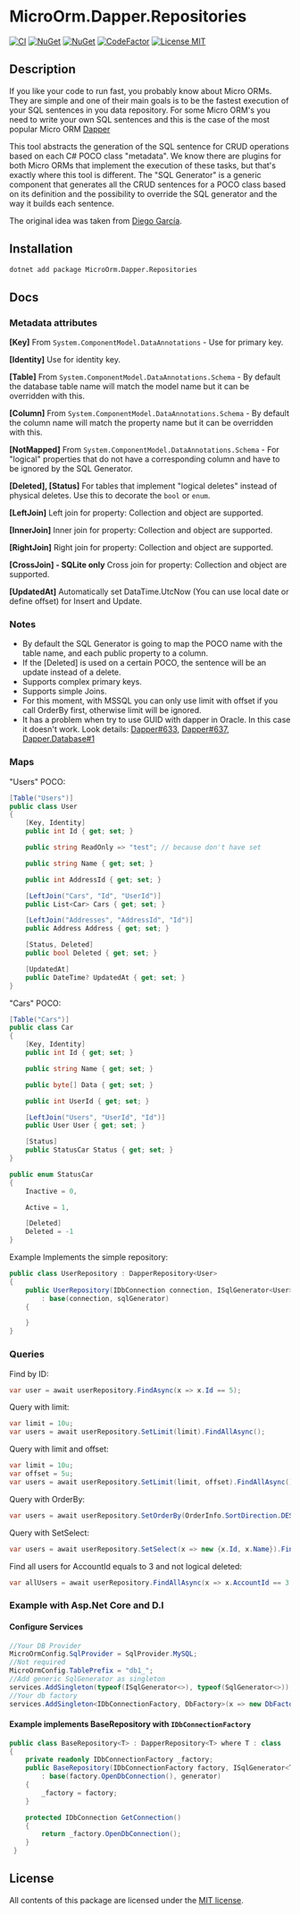 # MicroOrm.Dapper.Repositories

[![CI](https://img.shields.io/github/workflow/status/phnx47/dapper-repositories/%F0%9F%92%BF%20CI?label=ci&logo=github)](https://github.com/phnx47/dapper-repositories/actions/workflows/ci.yml)
[![NuGet](https://img.shields.io/nuget/v/MicroOrm.Dapper.Repositories.svg)](https://www.nuget.org/packages/MicroOrm.Dapper.Repositories)
[![NuGet](https://img.shields.io/nuget/dt/MicroOrm.Dapper.Repositories.svg)](https://www.nuget.org/packages/MicroOrm.Dapper.Repositories)
[![CodeFactor](https://www.codefactor.io/repository/github/phnx47/dapper-repositories/badge)](https://www.codefactor.io/repository/github/phnx47/dapper-repositories)
[![License MIT](https://img.shields.io/badge/license-MIT-green.svg)](https://opensource.org/licenses/MIT)

## Description

If you like your code to run fast, you probably know about Micro ORMs. They are simple and one of their main goals is to be the fastest execution of your SQL sentences in you data
repository. For some Micro ORM's you need to write your own SQL sentences and this is the case of the most popular Micro
ORM [Dapper](https://github.com/DapperLib/Dapper)

This tool abstracts the generation of the SQL sentence for CRUD operations based on each C# POCO class "metadata". We know there are plugins for both Micro ORMs that implement the
execution of these tasks, but that's exactly where this tool is different. The "SQL Generator" is a generic component that generates all the CRUD sentences for a POCO class based
on its definition and the possibility to override the SQL generator and the way it builds each sentence.

The original idea was taken from [Diego García](https://github.com/ElNinjaGaiden/Dapper.DataRepositories).

## Installation

```sh
dotnet add package MicroOrm.Dapper.Repositories
```

## Docs

### Metadata attributes

**[Key]**
From `System.ComponentModel.DataAnnotations` - Use for primary key.

**[Identity]**
Use for identity key.

**[Table]**
From `System.ComponentModel.DataAnnotations.Schema` - By default the database table name will match the model name but it can be overridden with this.

**[Column]**
From `System.ComponentModel.DataAnnotations.Schema` - By default the column name will match the property name but it can be overridden with this.

**[NotMapped]**
From `System.ComponentModel.DataAnnotations.Schema` - For "logical" properties that do not have a corresponding column and have to be ignored by the SQL Generator.

**[Deleted], [Status]**
For tables that implement "logical deletes" instead of physical deletes. Use this to decorate the `bool` or `enum`.

**[LeftJoin]**
Left join for property: Collection and object are supported.

**[InnerJoin]**
Inner join for property: Collection and object are supported.

**[RightJoin]**
Right join for property: Collection and object are supported.

**[CrossJoin] - SQLite only**
Cross join for property: Collection and object are supported.

**[UpdatedAt]**
Automatically set DataTime.UtcNow (You can use local date or define offset) for Insert and Update.

### Notes

* By default the SQL Generator is going to map the POCO name with the table name, and each public property to a column.
* If the [Deleted] is used on a certain POCO, the sentence will be an update instead of a delete.
* Supports complex primary keys.
* Supports simple Joins.
* For this moment, with MSSQL you can only use limit with offset if you call OrderBy first, otherwise limit will be ignored.
* It has a problem when try to use GUID with dapper in Oracle. In this case it doesn't work. Look details: [Dapper#633](https://github.com/DapperLib/Dapper/issues/633), [Dapper#637](https://github.com/DapperLib/Dapper/issues/637), [Dapper.Database#1](https://github.com/vauto/Dapper.Database/pull/1)

### Maps

"Users" POCO:

```c#
[Table("Users")]
public class User
{
    [Key, Identity]
    public int Id { get; set; }

    public string ReadOnly => "test"; // because don't have set

    public string Name { get; set; }

    public int AddressId { get; set; }

    [LeftJoin("Cars", "Id", "UserId")]
    public List<Car> Cars { get; set; }

    [LeftJoin("Addresses", "AddressId", "Id")]
    public Address Address { get; set; }

    [Status, Deleted]
    public bool Deleted { get; set; }

    [UpdatedAt]
    public DateTime? UpdatedAt { get; set; }
}
```

"Cars" POCO:

```c#
[Table("Cars")]
public class Car
{
    [Key, Identity]
    public int Id { get; set; }

    public string Name { get; set; }

    public byte[] Data { get; set; }

    public int UserId { get; set; }

    [LeftJoin("Users", "UserId", "Id")]
    public User User { get; set; }

    [Status]
    public StatusCar Status { get; set; }
}

public enum StatusCar
{
    Inactive = 0,

    Active = 1,

    [Deleted]
    Deleted = -1
}
```

Example Implements the simple repository:

```c#
public class UserRepository : DapperRepository<User>
{
    public UserRepository(IDbConnection connection, ISqlGenerator<User> sqlGenerator)
        : base(connection, sqlGenerator)
    {

    }
}
```

### Queries

Find by ID:

```c#
var user = await userRepository.FindAsync(x => x.Id == 5);
```

Query with limit:

```c#
var limit = 10u;
var users = await userRepository.SetLimit(limit).FindAllAsync();
```

Query with limit and offset:

```c#
var limit = 10u;
var offset = 5u;
var users = await userRepository.SetLimit(limit, offset).FindAllAsync();
```

Query with OrderBy:

```c#
var users = await userRepository.SetOrderBy(OrderInfo.SortDirection.DESC, x => x.CreatedAt).FindAllAsync();
```

Query with SetSelect:

```c#
var users = await userRepository.SetSelect(x => new {x.Id, x.Name}).FindAllAsync();
```

Find all users for AccountId equals to 3 and not logical deleted:

```c#
var allUsers = await userRepository.FindAllAsync(x => x.AccountId == 3 && x.Deleted != false);
```

### Example with Asp.Net Core and D.I

#### Configure Services

```c#
//Your DB Provider
MicroOrmConfig.SqlProvider = SqlProvider.MySQL;
//Not required
MicroOrmConfig.TablePrefix = "db1_";
//Add generic SqlGenerator as singleton
services.AddSingleton(typeof(ISqlGenerator<>), typeof(SqlGenerator<>));
//Your db factory
services.AddSingleton<IDbConnectionFactory, DbFactory>(x => new DbFactory(appSettings.DbConnectionString));
```

#### Example implements BaseRepository with `IDbConnectionFactory`

```c#
public class BaseRepository<T> : DapperRepository<T> where T : class
{
    private readonly IDbConnectionFactory _factory;
    public BaseRepository(IDbConnectionFactory factory, ISqlGenerator<T> generator)
        : base(factory.OpenDbConnection(), generator)
    {
        _factory = factory;
    }

    protected IDbConnection GetConnection()
    {
        return _factory.OpenDbConnection();
    }
 }
```

## License

All contents of this package are licensed under the [MIT license](https://opensource.org/licenses/MIT).
